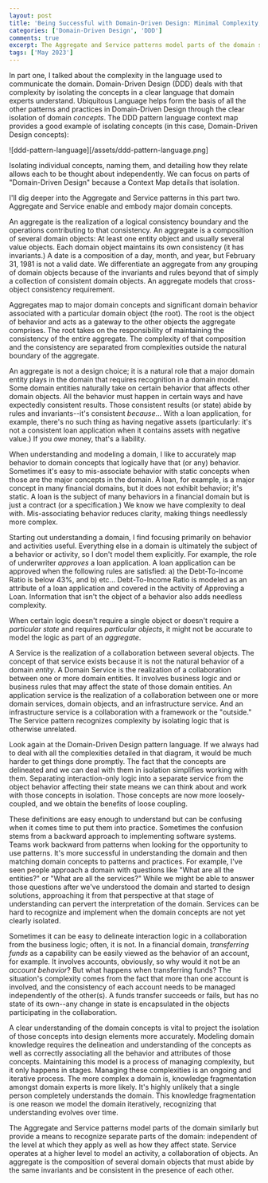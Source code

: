 ```yaml
---
layout: post
title: 'Being Successful with Domain-Driven Design: Minimal Complexity, Part 2'
categories: ['Domain-Driven Design', 'DDD']
comments: true
excerpt: The Aggregate and Service patterns model parts of the domain similarly but provide a means to recognize separate parts of the domain: independent of the level at which they apply as well as how they affect state.  Service operates at a higher level to model an activity, a collaboration of objects.  An aggregate is the composition of several domain objects that must abide by the same invariants and be consistent in the presence of each other.
tags: ['May 2023']
---
```

In part one, I talked about the complexity in the language used to communicate the domain. Domain-Driven Design (DDD) deals with that complexity by isolating the concepts in a clear language that domain experts understand. Ubiquitous Language helps form the basis of all the other patterns and practices in Domain-Driven Design through the clear isolation of domain _concepts_. The DDD pattern language context map provides a good example of isolating concepts (in this case, Domain-Driven Design concepts):

![ddd-pattern-language][/assets/ddd-pattern-language.png]

Isolating individual concepts, naming them, and detailing how they relate allows each to be thought about independently.  We can focus on parts of "Domain-Driven Design" because a Context Map details that isolation.

I'll dig deeper into the Aggregate and Service patterns in this part two. Aggregate and Service enable and embody major domain concepts.

An aggregate is the realization of a logical consistency boundary and the operations contributing to that consistency. An aggregate is a composition of several domain objects: At least one entity object and usually several value objects. Each domain object maintains its own consistency (it has invariants.) A date is a composition of a day, month, and year, but February 31, 1981 is not a valid date.  We differentiate an aggregate from any grouping of domain objects because of the invariants and rules beyond that of simply a collection of consistent domain objects. An aggregate models that cross-object consistency requirement.

Aggregates map to major domain concepts and significant domain behavior associated with a particular domain object (the root). The root is the object of behavior and acts as a gateway to the other objects the aggregate comprises. The root takes on the responsibility of maintaining the consistency of the entire aggregate. The complexity of that composition and the consistency are separated from complexities outside the natural boundary of the aggregate.

An aggregate is not a design choice; it is a natural role that a major domain entity plays in the domain that requires recognition in a domain model. Some domain entities naturally take on certain behavior that affects other domain objects. All the behavior must happen in certain ways and have expectedly consistent results. Those consistent results (or state) abide by rules and invariants--it's consistent _because_... With a loan application, for example, there's no such thing as having negative assets (particularly: it's not a consistent loan application when it contains assets with negative value.) If you _owe_ money, that's a liability.

When understanding and modeling a domain, I like to accurately map behavior to domain concepts that logically have that (or any) behavior. Sometimes it's easy to mis-associate behavior with static concepts when those are the major concepts in the domain. A loan, for example, is a major concept in many financial domains, but it does not exhibit behavior; it's static. A loan is the subject of many behaviors in a financial domain but is just a contract (or a specification.) We know we have complexity to deal with. Mis-associating behavior reduces clarity, making things needlessly more complex.

Starting out understanding a domain, I find focusing primarily on behavior and activities useful. Everything else in a domain is ultimately the subject of a behavior or activity, so I don't model them explicitly. For example, the role of underwriter _approves_ a loan application. A loan application can be approved when the following rules are satisfied: a) the Debt-To-Income Ratio is below 43%, and b) etc... Debt-To-Income Ratio is modeled as an attribute of a loan application and covered in the activity of Approving a Loan. Information that isn't the object of a behavior also adds needless complexity.

When certain logic doesn't require a single object or doesn't require a _particular state_ and requires _particular objects_, it might not be accurate to model the logic as part of an _aggregate_.

A Service is the realization of a collaboration between several objects. The concept of that service exists because it is not the natural behavior of a domain _entity_. A Domain Service is the realization of a collaboration between one or more domain entities. It involves business logic and or business rules that may affect the state of those domain entities. An application service is the realization of a collaboration between one or more domain services, domain objects, and an infrastructure service. And an infrastructure service is a collaboration with a framework or the "outside."  The Service pattern recognizes complexity by isolating logic that is otherwise unrelated.

Look again at the Domain-Driven Design pattern language. If we always had to deal with all the complexities detailed in that diagram, it would be much harder to get things done promptly. The fact that the concepts are delineated and we can deal with them in isolation simplifies working with them. Separating interaction-only logic into a separate service from the object behavior affecting their state means we can think about and work with those concepts in isolation. Those concepts are now more loosely-coupled, and we obtain the benefits of loose coupling.

These definitions are easy enough to understand but can be confusing when it comes time to put them into practice. Sometimes the confusion stems from a backward approach to implementing software systems. Teams work backward from patterns when looking for the opportunity to use patterns. It's more successful in understanding the domain and then matching domain concepts to patterns and practices. For example, I've seen people approach a domain with questions like "What are all the entities?" or "What are all the services?"  While we might be able to answer those questions after we've understood the domain and started to design solutions, approaching it from that perspective at that stage of understanding can pervert the interpretation of the domain. Services can be hard to recognize and implement when the domain concepts are not yet clearly isolated.

Sometimes it can be easy to delineate interaction logic in a collaboration from the business logic; often, it is not. In a financial domain, _transferring funds_ as a capability can be easily viewed as the behavior of an account, for example. It involves accounts, obviously, so why would it not be an _account behavior_? But what happens when transferring funds? The situation's complexity comes from the fact that more than one account is involved, and the consistency of each account needs to be managed independently of the other(s).  A funds transfer succeeds or fails, but has no state of its own--any change in state is encapsulated in the objects participating in the collaboration.

A clear understanding of the domain concepts is vital to project the isolation of those concepts into design elements more accurately. Modeling domain knowledge requires the delineation and understanding of the concepts as well as correctly associating all the behavior and attributes of those concepts. Maintaining this model is a process of managing complexity, but it only happens in stages. Managing these complexities is an ongoing and iterative process. The more complex a domain is, knowledge fragmentation amongst domain experts is more likely. It's highly unlikely that a single person completely understands the domain. This knowledge fragmentation is one reason we model the domain iteratively, recognizing that understanding evolves over time.

The Aggregate and Service patterns model parts of the domain similarly but provide a means to recognize separate parts of the domain: independent of the level at which they apply as well as how they affect state.  Service operates at a higher level to model an activity, a collaboration of objects.  An aggregate is the composition of several domain objects that must abide by the same invariants and be consistent in the presence of each other.

